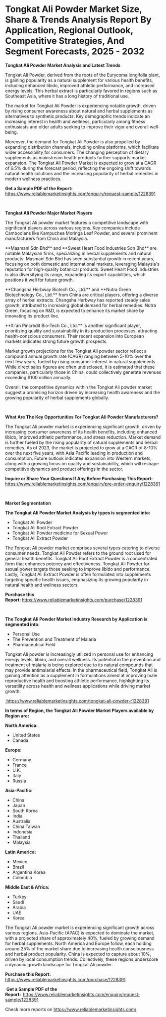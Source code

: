 <p><h1>Tongkat Ali Powder Market Size, Share & Trends Analysis Report By Application, Regional Outlook, Competitive Strategies, And Segment Forecasts, 2025 - 2032</h1></p><p><strong>Tongkat Ali Powder Market Analysis and Latest Trends</strong></p>
<p><p>Tongkat Ali Powder, derived from the roots of the Eurycoma longifolia plant, is gaining popularity as a natural supplement for various health benefits, including enhanced libido, improved athletic performance, and increased energy levels. This herbal extract is particularly favored in regions such as Southeast Asia, where it has a long history of traditional use. </p><p>The market for Tongkat Ali Powder is experiencing notable growth, driven by rising consumer awareness about natural and herbal supplements as alternatives to synthetic products. Key demographic trends indicate an increasing interest in health and wellness, particularly among fitness enthusiasts and older adults seeking to improve their vigor and overall well-being. </p><p>Moreover, the demand for Tongkat Ali Powder is also propelled by expanding distribution channels, including online platforms, which facilitate wider accessibility for consumers. The changing perception of dietary supplements as mainstream health products further supports market expansion. The Tongkat Ali Powder Market is expected to grow at a CAGR of 6.5% during the forecast period, reflecting the ongoing shift towards natural health solutions and the increasing popularity of herbal remedies in modern wellness practices.</p></p>
<p><strong>Get a Sample PDF of the Report:&nbsp;</strong> <a href="https://www.reliablemarketinsights.com/enquiry/request-sample/1228391?utm_campaign=1932&utm_medium=2&utm_source=Github&utm_content=ia&utm_term=15022025&utm_id=tongkat-ali-powder">https://www.reliablemarketinsights.com/enquiry/request-sample/1228391</a></p>
<p>&nbsp;</p>
<p><strong>Tongkat Ali Powder Major Market Players</strong></p>
<p><p>The Tongkat Ali powder market features a competitive landscape with significant players across various regions. Key companies include Cambodians like Kampuchea Moringa Leaf Powder, and several prominent manufacturers from China and Malaysia. </p><p>**Masmani Sdn Bhd** and **Sweet Heart Food Industries Sdn Bhd** are notable Malaysian firms, specializing in herbal supplements and natural products. Masmani Sdn Bhd has seen substantial growth in recent years, focusing on both domestic and international markets, leveraging Malaysia's reputation for high-quality botanical products. Sweet Heart Food Industries is also diversifying its range, expanding its export capabilities, which positions it well for future growth.</p><p>**Changsha Herbway Biotech Co., Ltd.** and **Nutra Green Biotechnology Co., Ltd.** from China are critical players, offering a diverse array of herbal extracts. Changsha Herbway has reported steady sales growth, attributed to increasing global demand for herbal remedies. Nutra Green, focusing on R&D, is expected to enhance its market share by innovating its product line.</p><p>**Xi'an Pincredit Bio-Tech Co., Ltd.** is another significant player, prioritizing quality and sustainability in its production processes, attracting health-conscious consumers. Their recent expansion into European markets indicates strong future growth prospects.</p><p>Market growth projections for the Tongkat Ali powder sector reflect a compound annual growth rate (CAGR) ranging between 5-10% over the next few years, fueled by rising consumer interest in natural supplements. While direct sales figures are often undisclosed, it is estimated that these companies, particularly those in China, could collectively generate revenues exceeding $100 million annually.</p><p>Overall, the competitive dynamics within the Tongkat Ali powder market suggest a promising horizon driven by increasing health awareness and the growing popularity of herbal supplements globally.</p></p>
<p>&nbsp;</p>
<p><strong>What Are The Key Opportunities For Tongkat Ali Powder Manufacturers?</strong></p>
<p><p>The Tongkat Ali powder market is experiencing significant growth, driven by increasing consumer awareness of its health benefits, including enhanced libido, improved athletic performance, and stress reduction. Market demand is further fueled by the rising popularity of natural supplements and herbal remedies. As of 2023, the market is projected to grow at a CAGR of 8-10% over the next five years, with Asia Pacific leading in production and consumption. Future outlook indicates expansion into Western markets, along with a growing focus on quality and sustainability, which will reshape competitive dynamics and product offerings in the sector.</p></p>
<p><strong>Inquire or Share Your Questions If Any Before Purchasing This Report:</strong> <a href="https://www.reliablemarketinsights.com/enquiry/pre-order-enquiry/1228391?utm_campaign=1932&utm_medium=2&utm_source=Github&utm_content=ia&utm_term=15022025&utm_id=tongkat-ali-powder">https://www.reliablemarketinsights.com/enquiry/pre-order-enquiry/1228391</a></p>
<p>&nbsp;</p>
<p><strong>Market Segmentation</strong></p>
<p><strong>The Tongkat Ali Powder Market Analysis by types is segmented into:</strong></p>
<p><ul><li>Tongkat Ali Powder</li><li>Tongkat Ali Root Extract Powder</li><li>Tongkat Ali Powder medicine for Sexual Power</li><li>Tongkat Ali Extract Powder</li></ul></p>
<p><p>The Tongkat Ali powder market comprises several types catering to diverse consumer needs. Tongkat Ali Powder refers to the ground root used for general health benefits. Tongkat Ali Root Extract Powder is a concentrated form that enhances potency and effectiveness. Tongkat Ali Powder for sexual power targets those seeking to improve libido and performance. Lastly, Tongkat Ali Extract Powder is often formulated into supplements targeting specific health issues, emphasizing its growing popularity in natural health and wellness sectors.</p></p>
<p><strong>Purchase this Report:&nbsp;</strong><a href="https://www.reliablemarketinsights.com/purchase/1228391?utm_campaign=1932&utm_medium=2&utm_source=Github&utm_content=ia&utm_term=15022025&utm_id=tongkat-ali-powder">https://www.reliablemarketinsights.com/purchase/1228391</a></p>
<p>&nbsp;</p>
<p><strong>The Tongkat Ali Powder Market Industry Research by Application is segmented into:</strong></p>
<p><ul><li>Personal Use</li><li>The Prevention and Treatment of Malaria</li><li>Pharmaceutical Field</li></ul></p>
<p><p>Tongkat Ali powder is increasingly utilized in personal use for enhancing energy levels, libido, and overall wellness. Its potential in the prevention and treatment of malaria is being explored due to its natural compounds that may provide antimalarial effects. In the pharmaceutical field, Tongkat Ali is gaining attention as a supplement in formulations aimed at improving male reproductive health and boosting athletic performance, highlighting its versatility across health and wellness applications while driving market growth.</p></p>
<p><a href="https://www.reliablemarketinsights.com/tongkat-ali-powder-r1228391?utm_campaign=1932&utm_medium=2&utm_source=Github&utm_content=ia&utm_term=15022025&utm_id=tongkat-ali-powder">&nbsp;https://www.reliablemarketinsights.com/tongkat-ali-powder-r1228391</a></p>
<p><strong>In terms of Region, the Tongkat Ali Powder Market Players available by Region are:</strong></p>
<p>
    <p> <strong> North America: </strong>
        <ul>
            <li>United States</li>
            <li>Canada</li>
        </ul>
        </p> 
    <p> <strong> Europe: </strong>
        <ul>
            <li>Germany</li>
            <li>France</li>
            <li>U.K.</li>
            <li>Italy</li>
            <li>Russia</li>
        </ul>
        </p> 
    <p> <strong> Asia-Pacific: </strong>
        <ul>
            <li>China</li>
            <li>Japan</li>
            <li>South Korea</li>
            <li>India</li>
            <li>Australia</li>
            <li>China Taiwan</li>
            <li>Indonesia</li>
            <li>Thailand</li>
            <li>Malaysia</li>
        </ul>
        </p> 
    <p> <strong> Latin America: </strong>
        <ul>
            <li>Mexico</li>
            <li>Brazil</li>
            <li>Argentina Korea</li>
            <li>Colombia</li>
        </ul>
        </p> 
    <p> <strong> Middle East & Africa: </strong>
        <ul>
            <li>Turkey</li>
            <li>Saudi</li>
            <li>Arabia</li>
            <li>UAE</li>
            <li>Korea</li>
        </ul>
    </p>
    </p>
<p><p>The Tongkat Ali powder market is experiencing significant growth across various regions. Asia-Pacific (APAC) is expected to dominate the market, with a projected share of approximately 40%, fueled by growing demand for herbal supplements. North America and Europe follow, each holding around 25% of the market share due to increasing health consciousness and herbal product popularity. China is expected to capture about 10%, driven by local consumption trends. Collectively, these regions underscore a dynamic growth landscape for Tongkat Ali powder.</p></p>
<p><strong>Purchase this Report: </strong><a href="https://www.reliablemarketinsights.com/purchase/1228391?utm_campaign=1932&utm_medium=2&utm_source=Github&utm_content=ia&utm_term=15022025&utm_id=tongkat-ali-powder">https://www.reliablemarketinsights.com/purchase/1228391</a></p>
<p>&nbsp;<strong>Get a Sample PDF of the Report:&nbsp;&nbsp;</strong><a href="https://www.reliablemarketinsights.com/enquiry/request-sample/1228391?utm_campaign=1932&utm_medium=2&utm_source=Github&utm_content=ia&utm_term=15022025&utm_id=tongkat-ali-powder">https://www.reliablemarketinsights.com/enquiry/request-sample/1228391</a></p>
<p><strong></strong></p>
<p>Check more reports on <a href="https://www.reliablemarketinsights.com/?utm_campaign=1932&utm_medium=2&utm_source=Github&utm_content=ia&utm_term=15022025&utm_id=tongkat-ali-powder">https://www.reliablemarketinsights.com/</a></p>